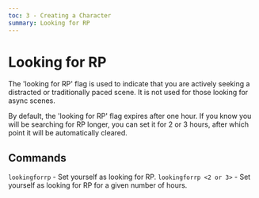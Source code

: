 ```yaml
---
toc: 3 - Creating a Character
summary: Looking for RP
---
```

# Looking for RP
The 'looking for RP' flag is used to indicate that you are actively seeking a distracted or traditionally paced scene. It is not used for those looking for async scenes.

By default, the 'looking for RP' flag expires after one hour. If you know you will be searching for RP longer, you can set it for 2 or 3 hours, after which point it will be automatically cleared.

## Commands
`lookingforrp` - Set yourself as looking for RP.
`lookingforrp <2 or 3>` - Set yourself as looking for RP for a given number of hours.
